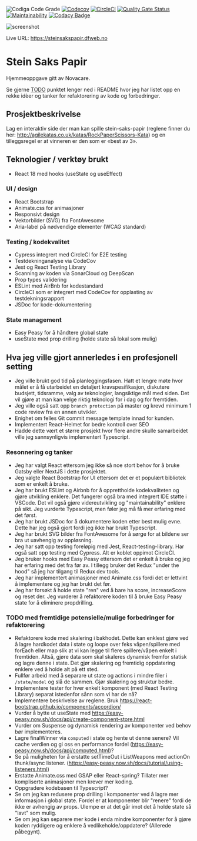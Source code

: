 ![Codiga Code Grade](https://api.codiga.io/project/35239/score/svg)
[![Codecov](https://codecov.io/gh/w3bdesign/stein-saks-papir/branch/master/graph/badge.svg)](https://codecov.io/gh/w3bdesign/stein-saks-papir)
[![CircleCI](https://circleci.com/gh/w3bdesign/stein-saks-papir.svg?style=svg)](https://circleci.com/gh/w3bdesign/stein-saks-papir)
[![Quality Gate Status](https://sonarcloud.io/api/project_badges/measure?project=w3bdesign_stein-saks-papir&metric=alert_status)](https://sonarcloud.io/dashboard?id=w3bdesign_stein-saks-papir)
[![Maintainability](https://api.codeclimate.com/v1/badges/b47c7e7226d07b29018b/maintainability)](https://codeclimate.com/github/w3bdesign/stein-saks-papir/maintainability)
[![Codacy Badge](https://app.codacy.com/project/badge/Grade/9c211fd2414342fba90652a01aa15377)](https://www.codacy.com/gh/w3bdesign/stein-saks-papir/dashboard?utm_source=github.com&utm_medium=referral&utm_content=w3bdesign/stein-saks-papir&utm_campaign=Badge_Grade)

<img src="https://github.com/w3bdesign/stein-saks-papir/blob/master/screenshot/screenshot.jpg" alt="screenshot">

Live URL: <https://steinsakspapir.dfweb.no>

# Stein Saks Papir

Hjemmeoppgave gitt av Novacare.

Se gjerne [TODO](#todo) punktet lenger ned i README hvor jeg har listet opp en rekke idèer og tanker for refaktorering av kode og forbedringer.

## Prosjektbeskrivelse

Lag en interaktiv side der man kan spille stein-saks-papir (reglene finner du her: <http://agilekatas.co.uk/katas/RockPaperScissors-Kata>) og en tilleggsregel er at vinneren er den som er «best av 3».

## Teknologier / verktøy brukt

-   React 18 med hooks (useState og useEffect)

### UI / design

-   React Bootstrap
-   Animate.css for animasjoner
-   Responsivt design
-   Vektorbilder (SVG) fra FontAwesome
-   Aria-label på nødvendige elementer (WCAG standard)

### Testing / kodekvalitet

-   Cypress integrert med CircleCI for E2E testing
-   Testdekninganalyse via CodeCov
-   Jest og React Testing Library
-   Scanning av koden via SonarCloud og DeepScan
-   Prop types validering
-   ESLint med AirBnb for kodestandard
-   CircleCI som er integrert med CodeCov for opplasting av testdekningsrapport
-   JSDoc for kode-dokumentering

### State management

-   Easy Peasy for å håndtere global state
-   useState med prop drilling (holde state så lokal som mulig)

## Hva jeg ville gjort annerledes i en profesjonell setting

-   Jeg ville brukt god tid på planleggingsfasen. Hatt et lengre møte hvor målet er å få utarbeidet en detaljert kravspesifikasjon, diskutere budsjett, tidsramme, valg av teknologier, langsiktige mål med siden. Det vil gjøre at man kan velge riktig teknologi for i dag og for fremtiden.
-   Jeg ville også satt opp `branch protection` på master og krevd minimum 1 code review fra en annen utvikler.
-   Enighet om felles Git commit message template innad for kunden.
-   Implementert React-Helmet for bedre kontroll over SEO
-   Hadde dette vært et større prosjekt hvor flere andre skulle samarbeidet ville jeg sannsynligvis implementert Typescript.

### Resonnering og tanker

-   Jeg har valgt React ettersom jeg ikke så noe stort behov for å bruke Gatsby eller NextJS i dette prosjektet.
-   Jeg valgte React Bootstrap for UI ettersom det er et populært bibliotek som er enkelt å bruke.
-   Jeg har brukt ESLint og Airbnb for å opprettholde kodekvaliteten og gjøre utvikling enklere. Det fungerer også bra med integrert IDE støtte i VSCode. Det vil også gjøre videreutvikling og "maintainability" enklere på sikt. Jeg vurderte Typescript, men føler jeg må få mer erfaring med det først.
-   Jeg har brukt JSDoc for å dokumentere koden etter best mulig evne. Dette har jeg også gjort fordi jeg ikke har brukt Typescript.
-   Jeg har brukt SVG bilder fra FontAwesome for å sørge for at bildene ser bra ut uavhengig av oppløsning.
-   Jeg har satt opp testing foreløpig med Jest, React-testing-library. Har også satt opp testing med Cypress. Alt er koblet oppimot CircleCI.
-   Jeg bruker hooks med Easy Peasy ettersom det er enkelt å bruke og jeg har erfaring med det fra før av. I tillegg bruker det Redux "under the hood" så jeg har tilgang til Redux dev tools.
-   Jeg har implementert animasjoner med Animate.css fordi det er lettvint å implementere og jeg har brukt det før.
-   Jeg har forsøkt å holde state "ren" ved å bare ha score, increaseScore og reset der. Jeg vurderer å refaktorere koden til å bruke Easy Peasy state for å eliminere propdrilling.

### <a id="todo">TODO med fremtidige potensielle/mulige forbedringer for refaktorering</a>

-   Refaktorere kode med skalering i bakhodet. Dette kan enklest gjøre ved å lagre hardkodet data i state og loope over feks våpen/spillere med forEach eller map slik at vi kan legge til flere spillere/våpen enkelt i fremtiden. Altså, gjøre data som skal skaleres dynamisk fremfor statisk og lagre denne i state. Det gjør skalering og fremtidig oppdatering enklere ved å holde alt på ett sted.
-   Fullfør arbeid med å separare ut state og actions i mindre filer i `/state/model` og slå de sammen. Gjør skalering og struktur bedre.
-   Implementere tester for hver enkelt komponent (med React Testing Library) separat istedenfor sånn som vi har de nå?
-   Implementere beskrivelse av reglene. Bruk <https://react-bootstrap.github.io/components/accordion/>
-   Vurder å bytte ut useState med <https://easy-peasy.now.sh/docs/api/create-component-store.html>
-   Vurder om Suspense og dynamisk rendering av komponenter ved behov bør implementeres.
-   Lagre finalWinner via `computed` i state og hente ut denne senere? Vil cache verdien og gi oss en performance fordel (<https://easy-peasy.now.sh/docs/api/computed.html>)?
-   Se på muligheten for å erstatte setTimeOut i ListWeapons med actionOn thunk/async listener. (<https://easy-peasy.now.sh/docs/tutorial/using-listeners.html>)
-   Erstatte Animate.css med GSAP eller React-spring? Tillater mer kompliserte animasjoner men krever mer koding.
-   Oppgradere kodebasen til Typescript?
-   Se om jeg kan redusere prop drilling i komponenter ved å lagre mer informasjon i global state. Fordel er at komponenter blir "renere" fordi de ikke er avhengig av props. Ulempe er at det går imot det å holde state så "lavt" som mulig.
-   Se om jeg kan separere mer kode i enda mindre komponenter for å gjøre koden ryddigere og enklere å vedlikeholde/oppdatere? (Allerede påbegynt).
